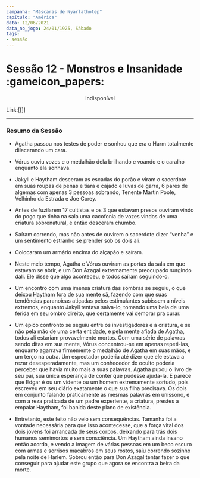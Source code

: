 ```yaml
---
campanha: "Máscaras de Nyarlathotep"
capítulo: "América"
data: 12/06/2021
data_no_jogo: 24/01/1925, Sábado
tags: 
- sessão
---
```

# Sessão 12 - Monstros e Insanidade :gameicon_papers:

<div align="center">Indisponível</div>

Link:[[]]

---

### Resumo da Sessão
- Agatha passou nos testes de poder e sonhou que era o Harm totalmente dilacerando um cara.

- Vórus ouviu vozes e o medalhão dela brilhando e voando e o caralho enquanto ela sonhava.

- Jakyll e Haytham desceram as escadas do porão e viram o sacerdote em suas roupas de penas e tiara e cajado e luvas de garra, 6 pares de algemas com apenas 3 pessoas sobrando, Tenente Martin Poole, Velhinho da Estrada e Joe Corey.

- Antes de fuzilarem 17 cultistas e os 3 que estavam presos ouviram vindo do poço que tinha na sala uma cacofonia de vozes vindos de uma criatura sobrenatural, e então desceram chumbo.

- Saíram correndo, mas não antes de ouvirem o sacerdote dizer “venha” e um sentimento estranho se prender sob os dois ali.

- Colocaram um armário encima do alçapão e saíram.

- Neste meio tempo, Agatha e Vórus ouviram as portas da sala em que estavam se abrir, e um Don Azagal extremamente preocupado surgindo dali. Ele disse que algo aconteceu, e todos saíram seguindo-o.

- Um encontro com uma imensa criatura das sombras se seguiu, o que deixou Haytham fora de sua mente sã, fazendo com que suas tendências paranoicas atiçadas pelos estimulantes subissem a níveis extremos, enquanto Jakyll tentava salva-lo, tomando uma bela de uma ferida em seu ombro direito, que certamente vai demorar pra curar.

- Um épico confronto se seguiu entre os investigadores e a criatura, e se não pela mão de uma certa entidade, e pela mente afiada de Agatha, todos ali estariam provavelmente mortos. Com uma série de palavras sendo ditas em sua mente, Vórus concentrou-se em apenas repeti-las, enquanto agarrava firmemente o medalhão de Agatha em suas mãos, e um terço na outra. Um espectador poderia até dizer que ele estava a rezar desesperadamente, mas um conhecedor do oculto poderia perceber que havia muito mais a suas palavras. Agatha puxou o livro de seu pai, sua única esperança de conter que pudesse ajuda-la. E parece que Edgar é ou um vidente ou um homem extremamente sortudo, pois escreveu em seu diário exatamente o que sua filha precisava. Os dois em conjunto falando praticamente as mesmas palavras em uníssono, e com a reza praticada de um padre experiente, a criatura, prestes a empalar Haytham, foi banida deste plano de existência.

- Entretanto, este feito não veio sem consequências. Tamanha foi a vontade necessária para que isso acontecesse, que a força vital dos dois jovens foi arrancada de seus corpos, deixando para trás dois humanos semimortos e sem consciência. Um Haytham ainda insano então acorda, e vendo a imagem de várias pessoas em um beco escuro com armas e sorrisos macabros em seus rostos, saiu correndo sozinho pela noite de Harlem. Sobrou então para Don Azagal tentar fazer o que conseguir para ajudar este grupo que agora se encontra a beira da morte.


